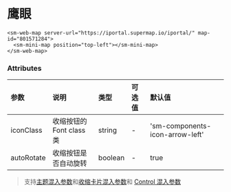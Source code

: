 # 鹰眼

<sm-iframe src="https://iclient.supermap.io/examples/component/components_minimap_vue.html"></sm-iframe>

```vue
<sm-web-map server-url="https://iportal.supermap.io/iportal/" map-id="801571284">
  <sm-mini-map position="top-left"></sm-mini-map>
</sm-web-map>
```

### Attributes

| 参数       | 说明                     | 类型    | 可选值 | 默认值                          |
| :--------- | :----------------------- | :------ | :----- | :------------------------------ |
| iconClass  | 收缩按钮的 Font class 类 | string  | -      | 'sm-components-icon-arrow-left' |
| autoRotate | 收缩按钮是否自动旋转     | boolean | -      | true                            |

> 支持[主题混入参数](/zh/api/mixin/mixin.md#theme)和[收缩卡片混入参数](/zh/api/mixin/mixin.md#collapsedcard)和 [Control 混入参数](/zh/api/mixin/mixin.md#control)
